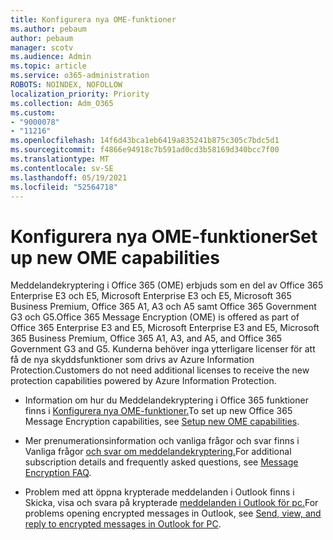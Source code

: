 ```yaml
---
title: Konfigurera nya OME-funktioner
ms.author: pebaum
author: pebaum
manager: scotv
ms.audience: Admin
ms.topic: article
ms.service: o365-administration
ROBOTS: NOINDEX, NOFOLLOW
localization_priority: Priority
ms.collection: Adm_O365
ms.custom:
- "9000078"
- "11216"
ms.openlocfilehash: 14f6d43bca1eb6419a835241b875c305c7bdc5d1
ms.sourcegitcommit: f4866e94918c7b591ad0cd3b58169d340bcc7f00
ms.translationtype: MT
ms.contentlocale: sv-SE
ms.lasthandoff: 05/19/2021
ms.locfileid: "52564718"
---
```

# <a name="set-up-new-ome-capabilities"></a><span data-ttu-id="96bee-102">Konfigurera nya OME-funktioner</span><span class="sxs-lookup"><span data-stu-id="96bee-102">Set up new OME capabilities</span></span>

<span data-ttu-id="96bee-103">Meddelandekryptering i Office 365 (OME) erbjuds som en del av Office 365 Enterprise E3 och E5, Microsoft Enterprise E3 och E5, Microsoft 365 Business Premium, Office 365 A1, A3 och A5 samt Office 365 Government G3 och G5.</span><span class="sxs-lookup"><span data-stu-id="96bee-103">Office 365 Message Encryption (OME) is offered as part of Office 365 Enterprise E3 and E5, Microsoft Enterprise E3 and E5, Microsoft 365 Business Premium, Office 365 A1, A3, and A5, and Office 365 Government G3 and G5.</span></span> <span data-ttu-id="96bee-104">Kunderna behöver inga ytterligare licenser för att få de nya skyddsfunktioner som drivs av Azure Information Protection.</span><span class="sxs-lookup"><span data-stu-id="96bee-104">Customers do not need additional licenses to receive the new protection capabilities powered by Azure Information Protection.</span></span> 

- <span data-ttu-id="96bee-105">Information om hur du Meddelandekryptering i Office 365 funktioner finns i [Konfigurera nya OME-funktioner.](/microsoft-365/compliance/set-up-new-message-encryption-capabilities)</span><span class="sxs-lookup"><span data-stu-id="96bee-105">To set up new Office 365 Message Encryption capabilities, see [Setup new OME capabilities](/microsoft-365/compliance/set-up-new-message-encryption-capabilities).</span></span>

- <span data-ttu-id="96bee-106">Mer prenumerationsinformation och vanliga frågor och svar finns i Vanliga frågor [och svar om meddelandekryptering.](/microsoft-365/compliance/ome-faq#what-subscriptions-do-i-need-to-use-the-new-ome-capabilities-)</span><span class="sxs-lookup"><span data-stu-id="96bee-106">For additional subscription details and frequently asked questions, see [Message Encryption FAQ](/microsoft-365/compliance/ome-faq#what-subscriptions-do-i-need-to-use-the-new-ome-capabilities-).</span></span>

- <span data-ttu-id="96bee-107">Problem med att öppna krypterade meddelanden i Outlook finns i Skicka, visa och svara på krypterade [meddelanden i Outlook för pc.](https://support.microsoft.com/en-us/topic/send-view-and-reply-to-encrypted-messages-in-outlook-for-pc-eaa43495-9bbb-4fca-922a-df90dee51980?ui=en-us&rs=en-us&ad=us)</span><span class="sxs-lookup"><span data-stu-id="96bee-107">For problems opening encrypted messages in Outlook, see [Send, view, and reply to encrypted messages in Outlook for PC](https://support.microsoft.com/en-us/topic/send-view-and-reply-to-encrypted-messages-in-outlook-for-pc-eaa43495-9bbb-4fca-922a-df90dee51980?ui=en-us&rs=en-us&ad=us).</span></span>